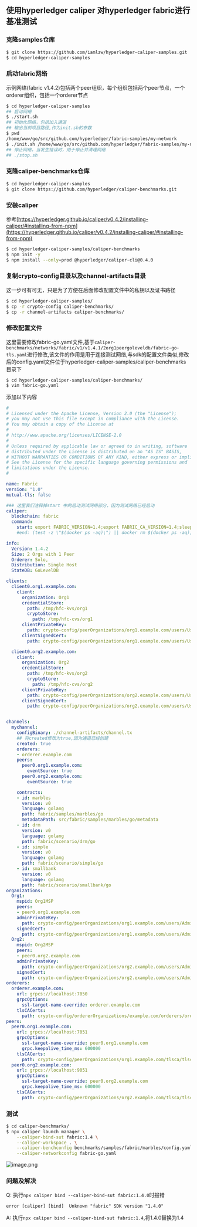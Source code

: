 ## 使用hyperledger caliper 对hyperledger fabric进行基准测试

### 克隆samples仓库

```bash
$ git clone https://github.com/iamlzw/hyperledger-caliper-samples.git
$ cd hyperledger-caliper-samples
```

### 启动fabric网络

示例网络(fabric v1.4.2)包括两个peer组织，每个组织包括两个peer节点，一个orderer组织，包括一个orderer节点

```bash
$ cd hyperledger-caliper-samples
## 启动网络
$ ./start.sh
## 初始化网络，包括加入通道
## 输出当前项目路径,作为init.sh的参数
$ pwd
/home/www/go/src/github.com/hyperledger/fabric-samples/my-network
$ ./init.sh /home/www/go/src/github.com/hyperledger/fabric-samples/my-network
## 停止网络，当发生错误时，用于停止并清理网络
## ./stop.sh
```

### 克隆caliper-benchmarks仓库

```bash
$ cd hyperledger-caliper-samples
$ git clone https://github.com/hyperledger/caliper-benchmarks.git
```

### 安装caliper

参考[https://hyperledger.github.io/caliper/v0.4.2/installing-caliper/#installing-from-npm](https://hyperledger.github.io/caliper/v0.4.2/installing-caliper/#installing-from-npm)

```bash
$ cd hyperledger-caliper-samples/caliper-benchmarks
$ npm init -y
$ npm install --only=prod @hyperledger/caliper-cli@0.4.0
```

### 复制crypto-config目录以及channel-artifacts目录

这一步可有可无，只是为了方便在后面修改配置文件中的私钥以及证书路径

```bash
$ cd hyperledger-caliper-samples/
$ cp -r crypto-config caliper-benchmarks/
$ cp -r channel-artifacts caliper-benchmarks/
```

### 修改配置文件

这里需要修改fabric-go.yaml文件,基于```caliper-benchmarks/networks/fabric/v1/v1.4.1/2org1peergoleveldb/fabric-go-tls.yaml```进行修改,该文件的作用是用于连接测试网络,与sdk的配置文件类似,修改后的config.yaml文件位于hyperledger-caliper-samples/caliper-benchmarks目录下
```
$ cd hyperledger-caliper-samples/caliper-benchmarks/
$ vim fabric-go.yaml
```
添加以下内容

```yaml
#
# Licensed under the Apache License, Version 2.0 (the "License");
# you may not use this file except in compliance with the License.
# You may obtain a copy of the License at
#
# http://www.apache.org/licenses/LICENSE-2.0
#
# Unless required by applicable law or agreed to in writing, software
# distributed under the License is distributed on an "AS IS" BASIS,
# WITHOUT WARRANTIES OR CONDITIONS OF ANY KIND, either express or implied.
# See the License for the specific language governing permissions and
# limitations under the License.
#

name: Fabric
version: "1.0"
mutual-tls: false

### 这里我们注释掉start 中的启动测试网络部分，因为测试网络已经启动
caliper:
  blockchain: fabric
  command:
    start: export FABRIC_VERSION=1.4;export FABRIC_CA_VERSION=1.4;sleep 3s
    #end: (test -z \"$(docker ps -aq)\") || docker rm $(docker ps -aq);(test -z \"$(docker images dev* -q)\") || docker rmi $(docker images dev* -q);rm -rf /tmp/hfc-*

info:
  Version: 1.4.2
  Size: 2 Orgs with 1 Peer
  Orderer: Solo,
  Distribution: Single Host
  StateDB: GoLevelDB

clients:
  client0.org1.example.com:
    client:
      organization: Org1
      credentialStore:
        path: /tmp/hfc-kvs/org1
        cryptoStore:
          path: /tmp/hfc-cvs/org1
      clientPrivateKey:
        path: crypto-config/peerOrganizations/org1.example.com/users/User1@org1.example.com/msp/keystore/c5dad79b0eb8ca81ce0078d204d3cc6872e5d64d64789c097dd2e30b2231ca6a_sk
      clientSignedCert:
        path: crypto-config/peerOrganizations/org1.example.com/users/User1@org1.example.com/msp/signcerts/User1@org1.example.com-cert.pem

  client0.org2.example.com:
    client:
      organization: Org2
      credentialStore:
        path: /tmp/hfc-kvs/org2
        cryptoStore:
          path: /tmp/hfc-cvs/org2
      clientPrivateKey:
        path: crypto-config/peerOrganizations/org2.example.com/users/User1@org2.example.com/msp/keystore/c0ecca7ca5708c5b8a92c144ba53192a3f4b68a3c5ea45baf5f29d76c27836fa_sk
      clientSignedCert:
        path: crypto-config/peerOrganizations/org2.example.com/users/User1@org2.example.com/msp/signcerts/User1@org2.example.com-cert.pem


channels:
  mychannel:
    configBinary: ./channel-artifacts/channel.tx
    ## 将created修改为true,因为通道已经创建
    created: true
    orderers:
    - orderer.example.com
    peers:
      peer0.org1.example.com:
        eventSource: true
      peer0.org2.example.com:
        eventSource: true

    contracts:
    - id: marbles
      version: v0
      language: golang
      path: fabric/samples/marbles/go
      metadataPath: src/fabric/samples/marbles/go/metadata
    - id: drm
      version: v0
      language: golang
      path: fabric/scenario/drm/go
    - id: simple
      version: v0
      language: golang
      path: fabric/scenario/simple/go
    - id: smallbank
      version: v0
      language: golang
      path: fabric/scenario/smallbank/go
organizations:
  Org1:
    mspid: Org1MSP
    peers:
    - peer0.org1.example.com
    adminPrivateKey:
      path: crypto-config/peerOrganizations/org1.example.com/users/Admin@org1.example.com/msp/keystore/9f7fcf72c99dca278e4af7f4fee5810db68ba3922af5aa4e0b30a5f4c95a3a3d_sk
    signedCert:
      path: crypto-config/peerOrganizations/org1.example.com/users/Admin@org1.example.com/msp/signcerts/Admin@org1.example.com-cert.pem
  Org2:
    mspid: Org2MSP
    peers:
    - peer0.org2.example.com
    adminPrivateKey:
      path: crypto-config/peerOrganizations/org2.example.com/users/Admin@org2.example.com/msp/keystore/f530db1e8931f6901c3a362d93e86da87ec25d4e6fe884bc6575e840e219d92d_sk
    signedCert:
      path: crypto-config/peerOrganizations/org2.example.com/users/Admin@org2.example.com/msp/signcerts/Admin@org2.example.com-cert.pem
orderers:
  orderer.example.com:
    url: grpcs://localhost:7050
    grpcOptions:
      ssl-target-name-override: orderer.example.com
    tlsCACerts:
      path: crypto-config/ordererOrganizations/example.com/orderers/orderer.example.com/msp/tlscacerts/tlsca.example.com-cert.pem
peers:
  peer0.org1.example.com:
    url: grpcs://localhost:7051
    grpcOptions:
      ssl-target-name-override: peer0.org1.example.com
      grpc.keepalive_time_ms: 600000
    tlsCACerts:
      path: crypto-config/peerOrganizations/org1.example.com/tlsca/tlsca.org1.example.com-cert.pem
  peer0.org2.example.com:
    url: grpcs://localhost:9051
    grpcOptions:
      ssl-target-name-override: peer0.org2.example.com
      grpc.keepalive_time_ms: 600000
    tlsCACerts:
      path: crypto-config/peerOrganizations/org2.example.com/tlsca/tlsca.org2.example.com-cert.pem
```

### 测试

```bash
$ cd caliper-benchmarks/
$ npx caliper launch manager \
    --caliper-bind-sut fabric:1.4 \
    --caliper-workspace . \
    --caliper-benchconfig benchmarks/samples/fabric/marbles/config.yaml \
    --caliper-networkconfig fabric-go.yaml
```

![image.png](http://lifegoeson.cn:8888/images/2021/05/31/image.png)

### 问题及解决

Q: 执行```npx caliper bind --caliper-bind-sut fabric:1.4.0```时报错

```
error [caliper] [bind] 	Unknown "fabric" SDK version "1.4.0"
```

A:  执行```npx caliper bind --caliper-bind-sut fabric:1.4```,将1.4.0替换为1.4
